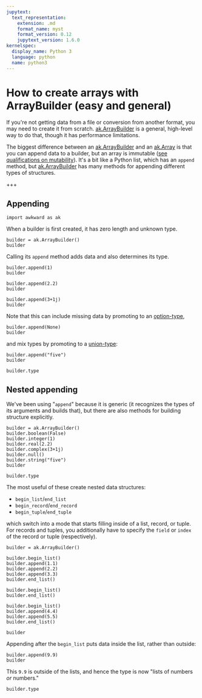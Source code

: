 ```yaml
---
jupytext:
  text_representation:
    extension: .md
    format_name: myst
    format_version: 0.12
    jupytext_version: 1.6.0
kernelspec:
  display_name: Python 3
  language: python
  name: python3
---
```


How to create arrays with ArrayBuilder (easy and general)
=========================================================

If you're not getting data from a file or conversion from another format, you may need to create it from scratch. [ak.ArrayBuilder](https://awkward-array.readthedocs.io/en/latest/_auto/ak.ArrayBuilder.html) is a general, high-level way to do that, though it has performance limitations.

The biggest difference between an [ak.ArrayBuilder](https://awkward-array.readthedocs.io/en/latest/_auto/ak.ArrayBuilder.html) and an [ak.Array](https://awkward-array.readthedocs.io/en/latest/_auto/ak.Array.html) is that you can append data to a builder, but an array is immutable ([see qualifications on mutability](how-to-convert-numpy.html#mutability-of-awkward-arrays-from-numpy)). It's a bit like a Python list, which has an `append` method, but [ak.ArrayBuilder](https://awkward-array.readthedocs.io/en/latest/_auto/ak.ArrayBuilder.html) has many methods for appending different types of structures.

+++

Appending
---------

```{code-cell} ipython3
import awkward as ak
```

When a builder is first created, it has zero length and unknown type.

```{code-cell} ipython3
builder = ak.ArrayBuilder()
builder
```

Calling its `append` method adds data and also determines its type.

```{code-cell} ipython3
builder.append(1)
builder
```

```{code-cell} ipython3
builder.append(2.2)
builder
```

```{code-cell} ipython3
builder.append(3+1j)
builder
```

Note that this can include missing data by promoting to an [option-type](https://awkward-array.readthedocs.io/en/latest/ak.types.OptionType.html),

```{code-cell} ipython3
builder.append(None)
builder
```

and mix types by promoting to a [union-type](https://awkward-array.readthedocs.io/en/latest/ak.types.UnionType.html):

```{code-cell} ipython3
builder.append("five")
builder
```

```{code-cell} ipython3
builder.type
```

Nested appending
----------------

We've been using "`append`" because it is generic (it recognizes the types of its arguments and builds that), but there are also methods for building structure explicitly.

```{code-cell} ipython3
builder = ak.ArrayBuilder()
builder.boolean(False)
builder.integer(1)
builder.real(2.2)
builder.complex(3+1j)
builder.null()
builder.string("five")
builder
```

```{code-cell} ipython3
builder.type
```

The most useful of these create nested data structures:

   * `begin_list`/`end_list`
   * `begin_record`/`end_record`
   * `begin_tuple`/`end_tuple`

which switch into a mode that starts filling inside of a list, record, or tuple. For records and tuples, you additionally have to specify the `field` or `index` of the record or tuple (respectively).

```{code-cell} ipython3
builder = ak.ArrayBuilder()

builder.begin_list()
builder.append(1.1)
builder.append(2.2)
builder.append(3.3)
builder.end_list()

builder.begin_list()
builder.end_list()

builder.begin_list()
builder.append(4.4)
builder.append(5.5)
builder.end_list()

builder
```

Appending after the `begin_list` puts data inside the list, rather than outside:

```{code-cell} ipython3
builder.append(9.9)
builder
```

This `9.9` is outside of the lists, and hence the type is now "lists of numbers *or* numbers."

```{code-cell} ipython3
builder.type
```

```{code-cell} ipython3

```

